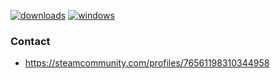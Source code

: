[![downloads](https://img.shields.io/github/downloads/rNx1337/MasterMind/total.svg)](https://github.com/rNx1337/MasterMind/releases)
[![windows](https://img.shields.io/badge/platform-windows-blue.svg)](https://en.wikipedia.org/wiki/Microsoft_Windows)


### Contact
* https://steamcommunity.com/profiles/76561198310344958
